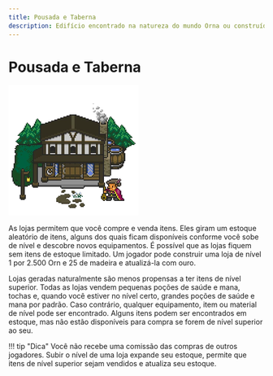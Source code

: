 ```yaml
---
title: Pousada e Taberna
description: Edifício encontrado na natureza do mundo Orna ou construído na sua cidade de origem.
---
```


# Pousada e Taberna
![Pousada e Taberna](https://raw.githubusercontent.com/Orna-Brasil/Assets/main/Edificios/Inn.webp)

As lojas permitem que você compre e venda itens. Eles giram um estoque aleatório de itens, alguns dos quais ficam disponíveis conforme você sobe de nível e descobre novos equipamentos. É possível que as lojas fiquem sem itens de estoque limitado. Um jogador pode construir uma loja de nível 1 por 2.500 Orn e 25 de madeira e atualizá-la com ouro.

Lojas geradas naturalmente são menos propensas a ter itens de nível superior. Todas as lojas vendem pequenas poções de saúde e mana, tochas e, quando você estiver no nível certo, grandes poções de saúde e mana por padrão. Caso contrário, qualquer equipamento, item ou material de nível pode ser encontrado. Alguns itens podem ser encontrados em estoque, mas não estão disponíveis para compra se forem de nível superior ao seu.

!!! tip "Dica"
  Você não recebe uma comissão das compras de outros jogadores. Subir o nível de uma loja expande seu estoque, permite que itens de nível superior sejam vendidos e atualiza seu estoque.
